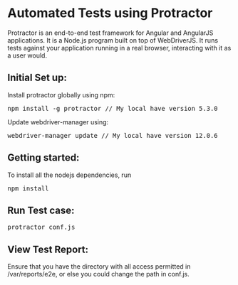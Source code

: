 # Automated Tests using Protractor

Protractor is an end-to-end test framework for Angular and AngularJS applications.
It is a Node.js program built on top of WebDriverJS.
It runs tests against your application running in a real browser, interacting with it as a user would.

## Initial Set up:

Install protractor globally using npm:
<pre>
npm install -g protractor // My local have version 5.3.0
</pre>

Update webdriver-manager using:
<pre>
webdriver-manager update // My local have version 12.0.6
</pre>

## Getting started:
To install all the nodejs dependencies, run
<pre>
npm install
</pre>

## Run Test case:
<pre>
protractor conf.js
</pre>

## View Test Report:
Ensure that you have the directory with all access permitted in /var/reports/e2e, or else you could change the path in conf.js.
